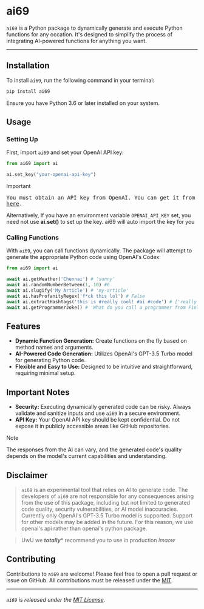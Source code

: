 # ai69

`ai69` is a Python package to dynamically generate and execute Python functions for any occation. It's designed to simplify the process of integrating AI-powered functions for anything you want.

---

## Installation

To install `ai69`, run the following command in your terminal:

```bash
pip install ai69
```

Ensure you have Python 3.6 or later installed on your system.


## Usage

### Setting Up

First, import `ai69` and set your OpenAI API key:

```python
from ai69 import ai

ai.set_key("your-openai-api-key")
```

> [!IMPORTANT]
> <samp> You must obtain an API key from OpenAI. You can get it from [here](https://platform.openai.com/api-keys). </samp>

Alternatively, If you have an environment variable `OPENAI_API_KEY` set, you need not use **ai.set()** to set up the key. ai69 will auto import the key for you 


### Calling Functions

With `ai69`, you can call functions dynamically. The package will attempt to generate the appropriate Python code using OpenAI's Codex:

```python
from ai69 import ai

await ai.getWeather('Chennai') # 'sunny'
await ai.randomNumberBetween(1, 10) #6
await ai.slugify('My Article') # 'my-article'
await ai.hasProfanityRegex('f*ck this lol') # False
await ai.extractHashtags('this is #really cool! #ai #code') # ['really', 'ai', 'code']
await ai.getProgrammerJoke() # 'What do you call a programmer from Finland? Nerdic.'

```



## Features

- **Dynamic Function Generation:** Create functions on the fly based on method names and arguments.
- **AI-Powered Code Generation:** Utilizes OpenAI's GPT-3.5 Turbo model for generating Python code.
- **Flexible and Easy to Use:** Designed to be intuitive and straightforward, requiring minimal setup.




## Important Notes

- **Security:** Executing dynamically generated code can be risky. Always validate and sanitize inputs and use `ai69` in a secure environment.
- **API Key:** Your OpenAI API key should be kept confidential. Do not expose it in publicly accessible areas like GitHub repositories.

>[!NOTE]
> The responses from the AI can vary, and the generated code's quality depends on the model's current capabilities and understanding.




## Disclaimer

> `ai69` is an experimental tool that relies on AI to generate code. The developers of `ai69` are not responsible for any consequences arising from the use of this package, including but not limited to generated code quality, security vulnerabilities, or AI model inaccuracies.<br>
> Currently only OpenAI's GPT-3.5 Turbo model is supported. Support for other models may be added in the future. For this reason, we use openai's api rather than openai's python package.

>UwU we ***totally**** recommend you to use in production *lmaow*




## Contributing

Contributions to `ai69` are welcome! Please feel free to open a pull request or issue on GitHub. All contributions must be released under the [MIT](LICENSE).

---

###### `ai69` is released under the [MIT License](LICENSE).
